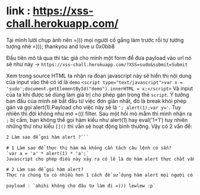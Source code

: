 # link : https://xss-chall.herokuapp.com/
Tại mình lười chụp ảnh nên =))) mọi người cố gắng làm trước rồi tự tưởng tượng nhé =))); thankyou and love u 0x0bb8

Đầu tiên mô tả qua thì tác giả cho mình một form để đưa payload vào url nó sẽ như này -> `https://xss-chall.herokuapp.com/?XSS=sudo&submit=Submit`

Xem trong source HTML ta nhận ra đoạn javascript này sẽ hiển thị nội dung của input vào thẻ có id là `demo`
```<script type="text/javascript">var x = 'sudo';document.getElementById("demo").innerHTML = x;</script>```
Và input của ta khi được sẽ dùng làm giá trị cho phép gán trong thẻ `script`. Ý tưởng ban đầu của mình sẽ bắt đầu từ việc đơn giản nhất, đó là break khỏi phép gán và gọi alert(1).Payload cho việc này sẽ là `'; alert(1);var y='`. Tuy nhiên thì đời không như mơ =((( filter. Sau một hồi mò mẫm thì mình nhận ra `;` bị cấm, bạn không thể gọi hàm kiểu như alert(1) hay eval('1+1') tuy nhiên những thứ như kiểu `[]()`  thì vẫn sẽ hoạt động bình thường. Vậy có 2 vấn đề: 
```1 Làm sao để thực thi hàm mà không cần tách câu lệnh có sẵn? 
2 Làm sao để gọi hàm alert ?```

# 1 Làm sao để thực thi hàm mà không cần tách câu lệnh có sẵn?
`var a = 'a' * alert(1) * 'a';`
Javascript cho phép điều này xảy ra có lẽ là do hàm alert thực chất vẫn có giá trị trả về. Không tin thử mà xem 

# 2 Làm sao để gọi hàm alert? 
Thực ra chúng ta có nhiều hơn 1 cách để sử dụng hàm alert mọi người có thể tham khảo tại đây : `https://github.com/swisskyrepo/PayloadsAllTheThings/tree/master/XSS%20Injection`

payload : `ahihi không cho đâu tự làm đi =))) lewlew :p`

